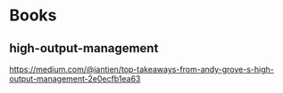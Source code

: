 # Books
## high-output-management

https://medium.com/@iantien/top-takeaways-from-andy-grove-s-high-output-management-2e0ecfb1ea63
